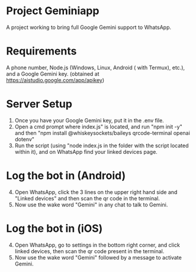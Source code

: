 # Project Geminiapp

A project working to bring full Google Gemini support to WhatsApp.

# Requirements
A phone number, Node.js (Windows, Linux, Android ( with Termux), etc.), and a Google Gemini key. (obtained at https://aistudio.google.com/app/apikey)

# Server Setup
1. Once you have your Google Gemini key, put it in the .env file.
2. Open a cmd prompt where index.js" is located, and run "npm init -y" and then
"npm install @whiskeysockets/baileys qrcode-terminal openai dotenv"
3. Run the script (using "node index.js in the folder with the script located within it), and on WhatsApp find your linked devices page.

# Log the bot in (Android)
4. Open WhatsApp, click the 3 lines on the upper right hand side and "Linked devices" and then scan the qr code in the terminal.
5. Now use the wake word "Gemini" in any chat to talk to Gemini.
# Log the bot in (iOS)
4. Open WhatsApp, go to settings in the bottom right corner, and click linked devices, then scan the qr code present in the terminal.
5. Now use the wake word "Gemini" followed by a message to activate Gemini.
